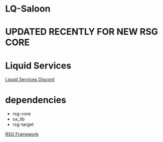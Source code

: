 # LQ-Saloon




# UPDATED RECENTLY FOR NEW RSG CORE

# Liquid Services
[Liquid Services  Discord](https://discord.gg/dJ3PUTXU8F)


# dependencies
- rsg-core 
- ox_lib 
- rsg-target 


[RSG Framework](https://github.com/Rexshack-RedM)

